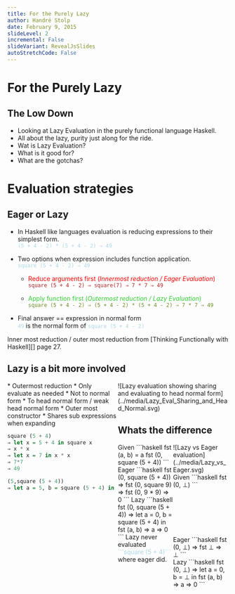 ```yaml
---
title: For the Purely Lazy
author: Handré Stolp
date: February 9, 2015
slideLevel: 2
incremental: False
slideVariant: RevealJsSlides
autoStretchCode: False
---
```


For the Purely Lazy 
=========================

The Low Down 
--------------------------
* Looking at Lazy Evaluation in the purely functional language Haskell.
* All about the lazy, purity just along for the ride.
* Wat is Lazy Evaluation?
* What is it good for?
* What are the gotchas? 

Evaluation strategies
===========================

Eager or Lazy
---------------------------

* In Haskell like languages evaluation is reducing expressions to their simplest form.   
<span style="color:lightblue">```(5 + 4 - 2) * (5 + 4 - 2) ⇒ 49```</span>

* Two options when expression includes function application.  
<span style="color:lightblue">```square (5 + 4 - 2) ⇒ 49```</span>

    * <span style="color:red"> Reduce arguments first (*Innermost reduction / Eager Evaluation*)</span>  
      <span style="color:firebrick"> ```square (5 + 4 - 2) ⇒ square(7) ⇒ 7 * 7 ⇒ 49``` </span>

    * <span style="color:limegreen"> Apply function first  (*Outermost reduction / Lazy Evaluation*)</span>  
      <span style="color:olivedrab"> ```square (5 + 4 - 2) ⇒ (5 + 4 - 2) * (5 + 4 - 2) ⇒ 7 * 7 ⇒ 49``` </span>

* Final answer == expression in normal form  
    <span style="color:lightblue">```49```</span> is the normal form of <span style="color:lightblue">```square (5 + 4 - 2)```</span>

<div class="notes">
Inner most reduction / outer most reduction from [Thinking Functionally with Haskell][] page 27.
</div>

Lazy is a bit more involved
-----------------------------------
<div style="width: 50%;float: left;">
* Outermost reduction
* Only evaluate as needed
    * Not to normal form 
    * To head normal form / weak head normal form
    * Outer most constructor
* Shares sub expressions when expanding

```haskell
square (5 + 4)
⇒ let x = 5 + 4 in square x
⇒ x * x
⇒ let x = 7 in x * x
⇒ 7*7
⇒ 49
````
```haskell
(5,square (5 + 4))
⇒ let a = 5, b = square (5 + 4) in (a,b)
````
</div>
<div style="width: 50%;float: right;">
![Lazy evaluation showing sharing and evaluating to head normal form](../media/Lazy_Eval_Sharing_and_Head_Normal.svg)
<div>


Whats the difference
--------------------------------
<div style="width: 50%;float: left;">
Given
```haskell 
fst (a, b) = a
fst (0, square (5 + 4)) 
```
Eager
```haskell 
fst (0, square (5 + 4)) 
⇒ fst (0, square 9) 
⇒ fst (0, 9 * 9)
⇒ 0
```
Lazy
```haskell 
fst (0, square (5 + 4)) 
⇒ let a = 0, b = square (5 + 4) in fst (a, b) 
⇒ a
⇒ 0
```
Lazy never evaluated <span style="color:lightblue">```square (5 + 4)```</span> where eager did.
</div>
<div style="width: 50%;float: right;">
![Lazy vs Eager evaluation](../media/Lazy_vs_Eager.svg)
</div>

* * * * * *

<div style="height: 5%;float: top;">
Given
```haskell 
fst (0, ⊥) 
```
</div>
<div style="height: 95%;float: bottom;">
<div style="width: 50%;float: left;">
Eager
```haskell 
fst (0, ⊥) 
⇒ fst ⊥
⇒ ⊥
```
</div>
<div style="width: 50%;float: right;">
Lazy
```haskell 
fst (0, ⊥) 
⇒ let a = 0, b = ⊥ in fst (a, b) 
⇒ a
⇒ 0
```
</div>
</div>
<div style="height: 5%;float: bottom;">
* In the presence of bottom (⊥, undefined / non termination) 
* Lazy evaluation can still return a result
* Lazy version never evaluated the ⊥ argument.
</div>

Lazy always best! Well no.
-----------------------------
<div style="width: 30%;float: left;">
* Lazy evaluation has a bookkeeping overhead
* Unevaluated expression builds up in memory
* Eager is not always better than Lazy
* Lazy is not always better than Eager
* Just a note, technically primitive operations in GHC are not lazy.
</div>
<div style="width: 70%;float: right;">
![The cost of lazy evaluation](../media/Lazy_vs_Eager_Cost.svg)
</div>

The Good, The Bad and The Smugly
====================================

The Good and Bad
-------------------------------------

<div style="width: 50%;float: left;">
### Pros
* More efficient ? 
    * This is a red herring.
    * It could be or it couldn't. 
* Modularity! 
    * This is the real reason
    * John Hughes - [Why Functional Programming Matters][2]
    * Glue allowing composition of functional programs
* Efficient tricks for pure languages.
    * Again ? Contradiction ? Nope.
    * Memoization preserving purity and abstraction.
    * Caching preserving purity and abstraction.
</div>

<div style="width: 50%;float: right;">
### Cons
* Difficult to reason about time and space usage.
    * Time ? Not sold.
        * Lazy O(n) <= Eager O(n)
        * When is the cost? Latency is a concern.
    * Space ?
        * Unfortunately yes.
        * The dreaded space leak.
* Parallel unfriendly
    * Doing work in parallel means doing the work in parallel.
    * Have to force work to be done.
    * Only an issue if you believe in automagic parallelization.
    * See [Parallel and Concurrent Programming in Haskell][3]
</div>

<div class="notes">
[2]: http://www.cs.kent.ac.uk/people/staff/dat/miranda/whyfp90.pdf (Why Functional Programming Matters)
[3]: httP://http://community.haskell.org/~simonmar/pcph/ (Parallel and Concurrent Programming in Haskell: Techniques for Multicore and Multithreaded Programming)
</div>

So Don't be Smug
------------------------------
* Laziness is not a silver bullet.
* Laziness is not a scarlet letter.
* Most eager languages have lazy constructs.
* Most lazy languages have eager constructs.

Modularity
===================

Lazy Aids Composition
---------------------
* From Why [Functional Programming Matters][2]
* Can structured whole programs as function composition
* <span style="color: lightblue">```(f . g) input == f (g input)```</span>
* <span style="color: lightblue">```g```</span> only consumes <span style="color: lightblue">```input```</span> 
  as <span style="color: lightblue">```f```</span> needs it.
* <span style="color: lightblue">```f```</span> knows nothing of <span style="color: lightblue">```g```</span>
* <span style="color: lightblue">```g```</span> knows nothing of <span style="color: lightblue">```f```</span>
* When <span style="color: lightblue">```f```</span> terminates <span style="color: lightblue">```g```</span> terminates
* Allows termination conditions to be separated from loop bodies.
* Can modularise as generators and selectors.

Lazy Composition Sqrt
----------------------
<div style="height: 50%; float: top">
* Example from Why [Functional Programming Matters][2]
* Newton-Raphson to calculate square root approximation.
* One function generates sequence of approximations.
* Two options to chose when approximation is good enough.
    * Don't care approximations to what.
* Can to give different square root approximations.
* Paper expands on examples of Laziness aiding composition.
</div>
<div style="height: 50%; float: bottom">
```haskell
-- Generate a sqrt sequence of operations using Newton-Raphson
nextSqrtApprox n x = (x + n/x) / 2
-- iterate f x == [x, f x, f (f x), ...]
sqrtApprox n = iterate (nextSqrtApprox n) (n/2)
-- element where the difference with previous is below threshold
within eps (a:b:bs) | abs(a-b) <= eps = b
                    | otherwise = within eps (b:bs)
-- Calculate approximate sqrt using within
withinSqrt eps n = within eps (sqrtApprox n)
-- element where ratio with previous is close to 1
relative eps (a:b:bs) | abs(a-b) <= eps * abs b = b
                      | otherwise = relative eps (b:bs)
-- Calculate approximate sqrt using relative
relativeSqrt eps n = within eps (sqrtApprox n)
```
</div>

Caveats about Lazy Composition
------------------------------
* When using Lazy IO
    * Promptness of resource finalization is a problem
* Use libraries libraries like
    * [Conduit][3]
    * [Pipes][4]

[3]: https://hackage.haskell.org/package/conduit (Conduit)
[4]: https://hackage.haskell.org/package/pipes (pipes)

Lazy Tricks
=========================================

Memoization
--------------------------------
<div style="width: 30%; float: left">
* Use Laziness to incrementally build the list of all Fibonacci numbers.
* The list refers to itself to reuse calculations.
* The list is in constant applicative form (CAF) so is memoized
* See [Haskell wiki][5] for more tricks using infinite data structures to
  memoize functions.
</div>
<div style="width: 70%; float: right">
```haskell
fib_list :: [Integer]
fib_list = 0:1:1:2:[n2 + n1| (n2, n1) <- 
                    zip (drop 2 fib_list) (drop 3 fib_list)]
fib_best :: Int -> Integer
fib_best n = fib_list !! n
````
GHCi with timing
````
*Main> 5 < fib_best 100000
True
(0.86 secs, 449258648 bytes)
*Main> 5 < fib_best 100001
True
(0.02 secs, 0 bytes)
*Main> 
````
</div>
[5]: https://wiki.haskell.org/Memoization (Haskell Wiki Memoization)


Caching
-----------------------------------
* So you have some data/results and some expensive queries against it.
* You want to perform the queries only when they are needed.
* You want to perform the queries only once.
* You must preserve purity.
* What do you do?
* Perform the queries and store in the data structure.
* Laziness means they will only be evaluated once and only when needed.
